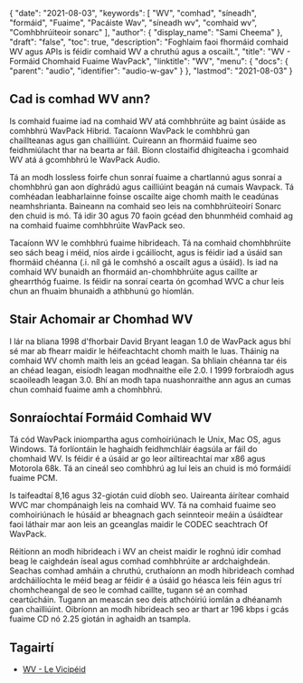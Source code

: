 {
  "date": "2021-08-03",
  "keywords": [
"WV",
"comhad",
"síneadh",
"formáid",
"Fuaime",
"Pacáiste Wav",
"síneadh wv",
"comhaid wv",
"Comhbhrúiteoir sonarc"
],
  "author": {
    "display_name": "Sami Cheema"
},
  "draft": "false",
  "toc": true,
  "description": "Foghlaim faoi fhormáid comhaid WV agus APIs is féidir comhaid WV a chruthú agus a oscailt.",
  "title": "WV - Formáid Chomhaid Fuaime WavPack",
  "linktitle": "WV",
  "menu": {
    "docs": {
      "parent": "audio",
      "identifier": "audio-w-gav"
}
},
  "lastmod": "2021-08-03"
}

## Cad is comhad WV ann? ##

Is comhaid fuaime iad na comhaid WV atá comhbhrúite ag baint úsáide as comhbhrú WavPack Hibrid. Tacaíonn WavPack le comhbhrú gan chaillteanas agus gan chailliúint. Cuireann an fhormáid fuaime seo feidhmiúlacht thar na bearta ar fáil. Bíonn clostaifid dhigiteacha i gcomhaid WV atá á gcomhbhrú le WavPack Audio.

Tá an modh lossless foirfe chun sonraí fuaime a chartlannú agus sonraí a chomhbhrú gan aon díghrádú agus cailliúint beagán ná cumais Wavpack. Tá comhéadan leabharlainne foinse oscailte aige chomh maith le ceadúnas neamhshrianta. Baineann na comhaid seo leis na comhbhrúiteoirí Sonarc den chuid is mó. Tá idir 30 agus 70 faoin gcéad den bhunmhéid comhaid ag na comhaid fuaime comhbhrúite WavPack seo.

Tacaíonn WV le comhbhrú fuaime hibrideach. Tá na comhaid chomhbhrúite seo sách beag i méid, níos airde i gcáilíocht, agus is féidir iad a úsáid san fhormáid chéanna (.i. níl gá le comhshó a oscailt agus a úsáid). Is iad na comhaid WV bunaidh an fhormáid an-chomhbhrúite agus caillte ar ghearrthóg fuaime. Is féidir na sonraí cearta ón gcomhad WVC a chur leis chun an fhuaim bhunaidh a athbhunú go hiomlán.

## Stair Achomair ar Chomhad WV

I lár na bliana 1998 d'fhorbair David Bryant leagan 1.0 de WavPack agus bhí sé mar ab fhearr maidir le héifeachtacht chomh maith le luas. Tháinig na comhaid WV chomh maith leis an gcéad leagan. Sa bhliain chéanna tar éis an chéad leagan, eisíodh leagan modhnaithe eile 2.0. I 1999 forbraíodh agus scaoileadh leagan 3.0. Bhí an modh tapa nuashonraithe ann agus an cumas chun comhaid fuaime amh a chomhbhrú.

## Sonraíochtaí Formáid Comhaid WV

Tá cód WavPack iniompartha agus comhoiriúnach le Unix, Mac OS, agus Windows. Tá forlíontáin le haghaidh feidhmchláir éagsúla ar fáil do chomhaid WV. Is féidir é a úsáid ar go leor ailtireachtaí mar x86 agus Motorola 68k. Tá an cineál seo comhbhrú ag luí leis an chuid is mó formáidí fuaime PCM.

Is taifeadtaí 8,16 agus 32-giotán cuid díobh seo. Uaireanta áirítear comhaid WVC mar chompánaigh leis na comhaid WV. Tá na comhaid fuaime seo comhoiriúnach le húsáid ar bheagnach gach seinnteoir meáin a úsáidtear faoi láthair mar aon leis an gceanglas maidir le CODEC seachtrach Of WavPack.

Réitíonn an modh hibrideach i WV an cheist maidir le roghnú idir comhad beag le caighdeán íseal agus comhad comhbhrúite ar ardchaighdeán. Seachas comhad amháin a chruthú, cruthaíonn an modh hibrideach comhad ardcháilíochta le méid beag ar féidir é a úsáid go héasca leis féin agus trí chomhcheangal de seo le comhad caillte, tugann sé an comhad ceartúcháin. Tugann an meascán seo deis athchóiriú iomlán a dhéanamh gan chailliúint. Oibríonn an modh hibrideach seo ar thart ar 196 kbps i gcás fuaime CD nó 2.25 giotán in aghaidh an tsampla.

## Tagairtí ##

* [WV - Le Vicipéid](https://ga.wikipedia.org/wiki/WavPack)


